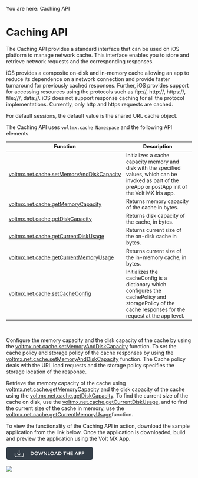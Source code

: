                              

You are here: Caching API

Caching API
===========

The Caching API provides a standard interface that can be used on iOS platform to manage network cache. This interface enables you to store and retrieve network requests and the corresponding responses.

iOS provides a composite on-disk and in-memory cache allowing an app to reduce its dependence on a network connection and provide faster turnaround for previously cached responses. Further, iOS provides support for accessing resources using the protocols such as ftp://, http://, https://, file:///, data://. iOS does not support response caching for all the protocol implementations. Currently, only http and https requests are cached.

For default sessions, the default value is the shared URL cache object.

The Caching API uses `voltmx.cache Namespace` and the following API elements.

  
| Function | Description |
| --- | --- |
| [voltmx.net.cache.setMemoryAndDiskCapacity](voltmx.net.cache_functions.md#voltmx.net.cache.setMemoryAndDiskCapacity) | Initializes a cache capacity memory and disk with the specified values, which can be invoked as part of the preApp or postApp init of the Volt MX Iris app. |
| [voltmx.net.cache.getMemoryCapacity](voltmx.net.cache_functions.md#voltmx.net.cache.getMemoryCapacity()) | Returns memory capacity of the cache in bytes. |
| [voltmx.net.cache.getDiskCapacity](voltmx.net.cache_functions.md#voltmx.net.cache.getDiskCapacity()) | Returns disk capacity of the cache, in bytes. |
| [voltmx.net.cache.getCurrentDiskUsage](voltmx.net.cache_functions.md#voltmx.net.cache.getCurrentDiskUsage()) | Returns current size of the on-disk cache in bytes. |
| [voltmx.net.cache.getCurrentMemoryUsage](voltmx.net.cache_functions.md#voltmx.net.cache.getCurrentMemoryUsage()) | Returns current size of the in-memory cache, in bytes. |
| [voltmx.net.cache.setCacheConfig](voltmx.net.cache_functions.md#voltmx.net.cache.setCacheConfig) | Initializes the cacheConfig is a dictionary which configures the cachePolicy and storagePolicy of the cache responses for the request at the app level. |

 

Configure the memory capacity and the disk capacity of the cache by using the [voltmx.net.cache.setMemoryAndDiskCapacity](voltmx.net.cache_functions.md#voltmx.net.cache.setMemoryAndDiskCapacity) function. To set the cache policy and storage policy of the cache responses by using the [voltmx.net.cache.setMemoryAndDiskCapacity](voltmx.net.cache_functions.md#voltmx.net.cache.setMemoryAndDiskCapacity) function. The Cache policy deals with the URL load requests and the storage policy specifies the storage location of the response.

Retrieve the memory capacity of the cache using [voltmx.net.cache.getMemoryCapacity](voltmx.net.cache_functions.md#voltmx.net.cache.getMemoryCapacity()) and the disk capacity of the cache using the [voltmx.net.cache.getDiskCapacity](voltmx.net.cache_functions.md#voltmx.net.cache.getDiskCapacity()). To find the current size of the cache on disk, use the [voltmx.net.cache.getCurrentDiskUsage](voltmx.net.cache_functions.md#voltmx.net.cache.getCurrentDiskUsage()), and to find the current size of the cache in memory, use the [voltmx.net.cache.getCurrentMemoryUsage](voltmx.net.cache_functions.md#voltmx.net.cache.getCurrentMemoryUsage())function.

To view the functionality of the Caching API in action, download the sample application from the link below. Once the application is downloaded, build and preview the application using the Volt MX App.  

[![](resources/images/download_button_08__002__236x35.png)](https://github.com/HCL-TECH-SOFTWARE/volt-mx-samples/tree/main/CacheAPI)

![](resources/prettify/onload.png)
